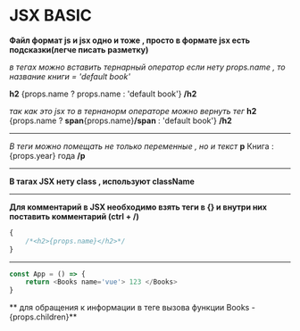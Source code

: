 # JSX BASIC

**Файл формат js и jsx одно и тоже , просто в формате jsx есть подсказки(легче писать разметку)**

_в тегах можно вставить тернарный оператор если нету props.name , то название книги = 'default book'_

**h2** {props.name ? props.name : 'default book'} **/h2**

_так как это jsx то в тернанорм операторе можно вернуть тег_
**h2** {props.name ? **span**{props.name}**/span** : 'default book'} **/h2**

---

_В теги можно помещать не только переменные , но и текст_
**p** Книга : {props.year} года **/p**

---

**В тагах JSX нету class , используют className**

---

**Для комментарий в JSX необходимо взять теги в {} и внутри них поставить комментарий (ctrl + /)**

```javascript
{
	/*<h2>{props.name}</h2>*/
}
```

---

```javascript
const App = () => {
	return <Books name='vue'> 123 </Books>
}
```

** для обращения к информации в теге вызова функции Books - {props.children}**
